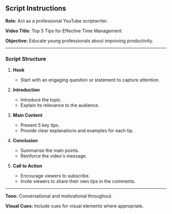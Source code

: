 ## Script Instructions

**Role:** Act as a professional YouTube scriptwriter.

**Video Title:** Top 5 Tips for Effective Time Management

**Objective:** Educate young professionals about improving productivity.

---

### Script Structure

1. **Hook**

   - Start with an engaging question or statement to capture attention.

2. **Introduction**

   - Introduce the topic.
   - Explain its relevance to the audience.

3. **Main Content**

   - Present 5 key tips.
   - Provide clear explanations and examples for each tip.

4. **Conclusion**

   - Summarise the main points.
   - Reinforce the video's message.

5. **Call to Action**
   - Encourage viewers to subscribe.
   - Invite viewers to share their own tips in the comments.

---

**Tone:** Conversational and motivational throughout.

**Visual Cues:** Include cues for visual elements where appropriate.
